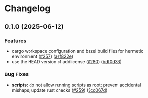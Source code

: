 # Changelog

## 0.1.0 (2025-06-12)


### Features

* cargo workspace configuration and bazel build files for hermetic environment ([#257](https://github.com/threhan/dotprompt/issues/257)) ([aef822e](https://github.com/threhan/dotprompt/commit/aef822ed484d256ba95a3544e132a9b33e0dc02d))
* use the HEAD version of addlicense ([#280](https://github.com/threhan/dotprompt/issues/280)) ([bdf0d36](https://github.com/threhan/dotprompt/commit/bdf0d36a430a363de4163f48394546cba884eaaf))


### Bug Fixes

* **scripts:** do not allow running scripts as root; prevent accidental mishaps; update rust checks ([#259](https://github.com/threhan/dotprompt/issues/259)) ([5cc067d](https://github.com/threhan/dotprompt/commit/5cc067dc44eaacab2e2dfa387bc79aa3f23d62c8))
